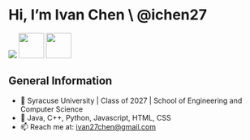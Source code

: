 <h1> Hi, I’m Ivan Chen \ @ichen27 </h1>
<img src = "https://upload.wikimedia.org/wikipedia/commons/6/67/NYC_Top_of_the_Rock_Pano_banner.jpg">
<a href = ivan27chen@gmail.com><img style = "height: 50px;" src = "https://upload.wikimedia.org/wikipedia/commons/4/4e/Mail_%28iOS%29.svg"></a> 
<a href = "https://twitter.com/ivanchen27"><img style = "height:50px;"src ="https://uxwing.com/wp-content/themes/uxwing/download/10-brands-and-social-media/twitter-app.png"></a>
<h2> General Information</h2>
<ul>
  <li>📖 Syracuse University | Class of 2027 | School of Engineering and Computer Science</li>
  <li>🌱 Java, C++, Python, Javascript, HTML, CSS</li>
  <li> 📫 Reach me at: <a href = "ivan27cheng@gmail.com">ivan27chen@gmail.com</a></li>
</ul>
